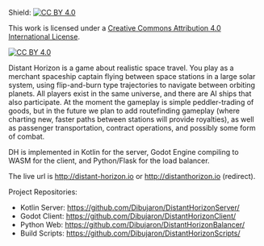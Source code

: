 Shield: [![CC BY 4.0][cc-by-shield]][cc-by]

This work is licensed under a
[Creative Commons Attribution 4.0 International License][cc-by].

[![CC BY 4.0][cc-by-image]][cc-by]

[cc-by]: http://creativecommons.org/licenses/by/4.0/
[cc-by-image]: https://i.creativecommons.org/l/by/4.0/88x31.png
[cc-by-shield]: https://img.shields.io/badge/License-CC%20BY%204.0-lightgrey.svg

Distant Horizon is a game about realistic space travel. You play as a merchant spaceship captain flying between space stations in a large solar system, using flip-and-burn type trajectories to navigate between orbiting planets. All players exist in the same universe, and there are AI ships that also participate. At the moment the gameplay is simple peddler-trading of goods, but in the future we plan to add routefinding gameplay (where charting new, faster paths between stations will provide royalties), as well as passenger transportation, contract operations, and possibly some form of combat. 

DH is implemented in Kotlin for the server, Godot Engine compiling to WASM for the client, and Python/Flask for the load balancer.

The live url is http://distant-horizon.io or http://distanthorizon.io (redirect).

Project Repositories: 
- Kotlin Server: https://github.com/Dibujaron/DistantHorizonServer/
- Godot Client: https://github.com/Dibujaron/DistantHorizonClient/
- Python Web: https://github.com/Dibujaron/DistantHorizonBalancer/
- Build Scripts: https://github.com/Dibujaron/DistantHorizonScripts/
